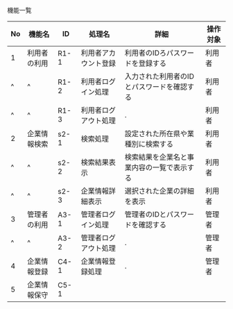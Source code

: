 機能一覧

|No|機能名|ID|処理名|詳細|操作対象
|---|---|---|---|---|---|
|1|利用者の利用|R1-1|利用者アカウント登録|利用者のIDろパスワードを登録する|利用者|
|^|^|R1-2|利用者ログイン処理|入力された利用者のIDとパスワードを確認する|利用者|
|^|^|R1-3|利用者ログアウト処理|.|利用者|
|2|企業情報検索|s2-1|検索処理|設定された所在県や業種別に検索する|利用者|
|^|^|s2-2|検索結果表示|検索結果を企業名と事業内容の一覧で表示する|利用者|
|^|^|s2-3|企業情報詳細表示|選択された企業の詳細を表示|利用者|
|3|管理者の利用|A3-1|管理者ログイン処理|管理者のIDとパスワードを確認する|管理者|
|^|^|A3-2|管理者ログアウト処理|.|管理者|
|4|企業情報登録|C4-1|企業情報登録処理|.|管理者|
|5|企業情報保守|C5-1||||

